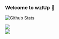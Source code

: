 ### Welcome to wzlUp 👋
<!--

**wzlUp/wzlUp** is a ✨ _special_ ✨ repository because its `README.md` (this file) appears on your GitHub profile.

Here are some ideas to get you started:

- 🔭 I’m currently working on ...
- 🌱 I’m currently learning ...
- 👯 I’m looking to collaborate on ...
- 🤔 I’m looking for help with ...
- 💬 Ask me about ...
- 📫 How to reach me: ...
- 😄 Pronouns: ...
- ⚡ Fun fact: ...
-->

<!-- 综合统计 -->
![Github Stats](https://github-readme-stats.vercel.app/api?username=wzlUp&hide_title=true&hide_border=true&show_icons=trueline_height=21&theme=tokyonight)

<!-- 语言分类统计 -->
<div align="left">
    <img  src="https://github-readme-stats.vercel.app/api/top-langs/?username=wzlUp&hide_title=true&hide_border=true&layout=compact&langs_count=6&theme=prussian" />
</div>

<!-- GitHub活动统计 -->
<div align="left">
    <img src="https://activity-graph.herokuapp.com/graph?username=wzlUp&theme=xcode" />
</div>
